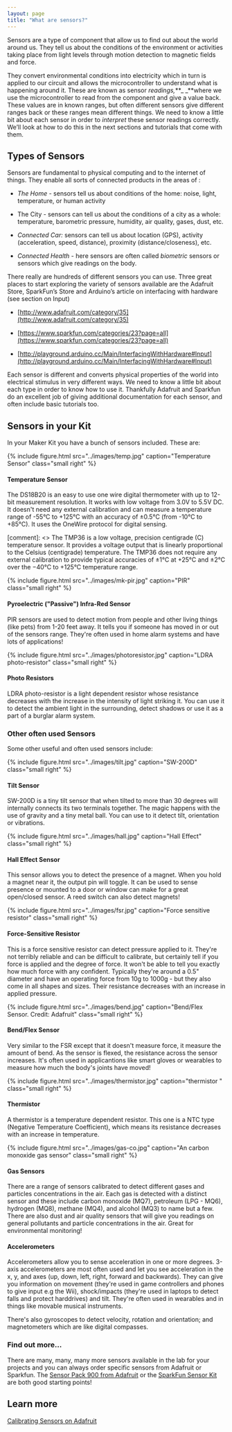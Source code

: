 ```yaml
---
layout: page
title: "What are sensors?"
---
```



Sensors are a type of component that allow us to find out about the world around us. They tell us about the conditions of the environment or activities taking place from light levels through motion detection to magnetic fields and force.

They convert environmental conditions into electricity which in turn is applied to our circuit and allows the microcontroller to understand what is happening around it. These are known as sensor *readings,***_ _**where we use the microcontroller to read from the component and give a value back. These values are in known ranges, but often different sensors give different ranges back or these ranges mean different things. We need to know a little bit about each sensor in order to *interpret* these sensor readings correctly. We’ll look at how to do this in the next sections and tutorials that come with them.

## Types of Sensors

Sensors are fundamental to physical computing and to the internet of things. They enable all sorts of connected products in the areas of :

* *The Home* - sensors tell us about conditions of the home: noise, light, temperature, or human activity

* The City - sensors can tell us about the conditions of a city as a whole: temperature, barometric pressure, humidity, air quality, gases, dust, etc.

* *Connected Car:* sensors can tell us about location (GPS), activity (acceleration, speed, distance),  proximity (distance/closeness), etc.

* *Connected Health* - here sensors are often called *biometric* sensors or sensors which give readings on the body.

There really are hundreds of different sensors you can use. Three great places to start exploring the variety of sensors available are the Adafruit Store, SparkFun’s Store and Arduino’s article on interfacing with hardware (see section on Input)

* [http://www.adafruit.com/category/35](http://www.adafruit.com/category/35)

* [https://www.sparkfun.com/categories/23?page=all](https://www.sparkfun.com/categories/23?page=all)

* [http://playground.arduino.cc/Main/InterfacingWithHardware#Input](http://playground.arduino.cc/Main/InterfacingWithHardware#Input)

Each sensor is different and converts physical properties of the world into electrical stimulus in very different ways. We need to know a little bit about each type in order to know how to use it.  Thankfully Adafruit and Sparkfun do an excellent job of giving additional documentation for each sensor, and often include basic tutorials too. 

## Sensors in your Kit

In your Maker Kit you have a bunch of sensors included. These are:


{% include figure.html src="../images/temp.jpg" caption="Temperature Sensor" class="small right" %}

#### Temperature Sensor


The DS18B20 is an easy to use one wire digital thermometer with up to 12-bit measurement resolution. It works with low voltage from 3.0V to 5.5V DC. It doesn't need any external calibration and can measure a temperature range of -55°C to +125°C with an accuracy of ±0.5°C (from -10°C to +85°C). It uses the OneWire protocol for digital sensing. 


[comment]: <> The TMP36 is a low voltage, precision centigrade (C) temperature sensor. It provides a voltage output that is linearly proportional to the Celsius (centigrade) temperature. The TMP36 does not require any external calibration to provide typical accuracies of ±1°C at +25°C and ±2°C over the −40°C to +125°C temperature range.


{% include figure.html src="../images/mk-pir.jpg" caption="PIR" class="small right" %}

#### Pyroelectric ("Passive") Infra-Red Sensor

PIR sensors are used to detect motion from people and other living things (like pets) from 1-20 feet away. It tells you if someone has moved in or out of the sensors range. They're often used in home alarm systems and have lots of applications!

{% include figure.html src="../images/photoresistor.jpg" caption="LDRA photo-resistor" class="small right" %}

#### Photo Resistors
LDRA photo-resistor is a light dependent resistor whose resistance decreases with the increase in the intensity of light striking it. You can use it to detect the ambient light in the surrounding, detect shadows or use it as a part of a burglar alarm system.

### Other often used Sensors

Some other useful and often used sensors include: 


{% include figure.html src="../images/tilt.jpg" caption="SW-200D" class="small right" %}

#### Tilt Sensor
SW-200D is a tiny tilt sensor that when tilted to more than 30 degrees will internally connects its two terminals together. The magic happens with the use of gravity and a tiny metal ball. You can use to it detect tilt, orientation or vibrations.

{% include figure.html src="../images/hall.jpg" caption="Hall Effect" class="small right" %}

#### Hall Effect Sensor
This sensor allows you to detect the presence of a magnet. When you hold a magnet near it, the output pin will toggle. It can be used to sense presence or mounted to a door or window can make for a great open/closed sensor. A reed switch can also detect magnets!

{% include figure.html src="../images/fsr.jpg" caption="Force sensitive resistor" class="small right" %}

#### Force-Sensitive Resistor
This is a force sensitive resistor can detect pressure applied to it. They're not terribly reliable and can be difficult to calibrate, but certainly tell if you force is applied and the degree of force. It won't be able to tell you exactly how much force with any confident. Typically they're around a 0.5" diameter and have an operating force from 10g to 1000g - but they also come in all shapes and sizes. Their resistance decreases with an increase in applied pressure.
  
 {% include figure.html src="../images/bend.jpg" caption="Bend/Flex Sensor. Credit: Adafruit" class="small right" %}
 
#### Bend/Flex Sensor
Very similar to the FSR except that it doesn't measure force, it measure the amount of bend. As the sensor is flexed, the resistance across the sensor increases. It's often used in applicantions like smart gloves or wearables to measure how much the body's joints have moved!

{% include figure.html src="../images/thermistor.jpg" caption="thermistor " class="small right" %}

#### Thermistor
A thermistor is a temperature dependent resistor. This one is a NTC type (Negative Temperature Coefficient), which means its resistance decreases with an increase in temperature.


{% include figure.html src="../images/gas-co.jpg" caption="An carbon monoxide gas sensor" class="small right" %}

#### Gas Sensors 

There are a range of sensors calibrated to detect different gases and particles concentrations in the air. Each gas is detected with a distinct sensor and these include carbon monoxide (MQ7), petroleum (LPG - MQ6), hydrogen (MQ8), methane (MQ4), and alcohol (MQ3) to name but a few. There are also dust and air quality sensors that will give you readings on general pollutants and particle concentrations in the air. Great for environmental monitoring! 

#### Accelerometers

Accelerometers allow you to sense acceleration in one or more degrees. 3-axis accelerometers are most often used and let you see acceleration in the x, y, and axes (up, down, left, right, forward and backwards). They can give you information on movement (they're used in game controllers and phones to give input e.g the Wii), shock/impacts (they're used in laptops to detect falls and protect harddrives) and tilt. They're often used in wearables and in things like movable musical instruments. 

There's also gyroscopes to detect velocity, rotation and orientation; and magnetometers which are like digital compasses.


### Find out more... 

There are many, many, many more sensors available in the lab for your projects and you can always order specific sensors from Adafruit or Sparkfun. The [Sensor Pack 900 from Adafruit](http://www.adafruit.com/products/176) or the [SparkFun Sensor Kit](https://www.sparkfun.com/products/12797) are both good starting points!


## Learn more

[Calibrating Sensors on Adafruit](https://learn.adafruit.com/calibrating-sensors)
